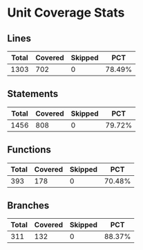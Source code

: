 # Unit Coverage Stats

## Lines

| Total | Covered | Skipped | PCT    |
| ----- | ------- | ------- | ------ |
| 1303  | 702     | 0       | 78.49% |

## Statements

| Total | Covered | Skipped | PCT    |
| ----- | ------- | ------- | ------ |
| 1456  | 808     | 0       | 79.72% |

## Functions

| Total | Covered | Skipped | PCT    |
| ----- | ------- | ------- | ------ |
| 393   | 178     | 0       | 70.48% |

## Branches

| Total | Covered | Skipped | PCT    |
| ----- | ------- | ------- | ------ |
| 311   | 132     | 0       | 88.37% |
